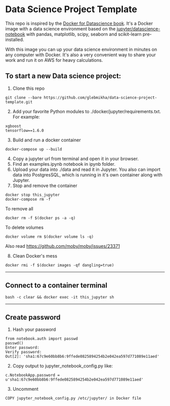 # Data Science Project Template

This repo is inspired by the [Docker for Datascience book](https://www.amazon.com/Docker-Data-Science-Extensible-Infrastructure/dp/1484230116). It's a Docker image with a data science environment based on the [jupyter/datascience-notebook](https://hub.docker.com/r/jupyter/datascience-notebook/) with pandas, matplotlib, scipy, seaborn and scikit-learn pre-installed.

With this image you can up your data science environment in minutes on any computer with Docker. It's also a very convenient way to share your work and run it on AWS for heavy calculations.

## To start a new Data science project:

1. Clone this repo
  ```
  git clone --bare https://github.com/glebmikha/data-science-project-template.git
  ```
2. Add your favorite Python modules to ./docker/jupyter/requirements.txt. For example:
```
xgboost
tensorflow==1.6.0
```

3. Build and run a docker container
  ```
  docker-compose up --build
  ```
4. Copy a jupyter url from terminal and open it in your browser.
5. Find an examples.ipynb notebook in ipynb folder.
6. Upload your data into ./data and read it in Jupyter. You also can import data into PostgresSQL, which is running in it's own container along with Jupyter.
7. Stop and remove the container
  ```
  docker stop this_jupyter
  docker-compose rm -f
  ```

  To remove all
  ```
  docker rm -f $(docker ps -a -q)
  ```

  To delete volumes
  ```
  docker volume rm $(docker volume ls -q)
  ```

  Also read https://github.com/moby/moby/issues/23371

8. Clean Docker's mess
  ```
  docker rmi -f $(docker images -qf dangling=true)
  ```
---
## Connect to a container terminal
  ```
  bash -c clear && docker exec -it this_jupyter sh
  ```
---
## Create password

1. Hash your password
  ```
  from notebook.auth import passwd
  passwd()
  Enter password:
  Verify password:
  Out[2]: 'sha1:67c9e60bb8b6:9ffede0825894254b2e042ea597d771089e11aed'
  ```
2. Copy output to jupyter_notebook_config.py like:
  ```
  c.NotebookApp.password = u'sha1:67c9e60bb8b6:9ffede0825894254b2e042ea597d771089e11aed'
  ```
3. Uncomment
  ```
  COPY jupyter_notebook_config.py /etc/jupyter/ in Docker file
  ```
